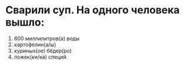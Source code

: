 # Сварили суп. На одного человека вышло:
1. 600 миллилитров(а) воды
2. картофелин(а/ы)
3. куриных(ое) бёдер(ро)
4. ложек(ки/ка) специй
